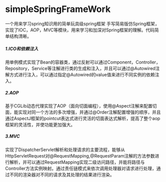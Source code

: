 # simpleSpringFrameWork
一个用来学习spring知识用的简单玩具级spring框架
手写简易版仿Spring框架，实现了IOC，AOP，MVC等模块，用来学习和加深对Spring框架的理解。代码简单结构清晰。

##### 1.ICO和依赖注入

用单例模式实现了Bean的容器类，通过反射可以通过Component，Controller，Repository，Service等注解进行类的生成和注入，并且可以通过@Autowired注解方式进行注入，可以通过指定@Autowired的value值来进行不同实例的依赖注入。

##### 2.AOP

基于CGLib动态代理实现了AOP（面向切面编程），使用@Aspect注解来配置切面，能实现对同一个方法的多次增强，并通过@Order注解配置增强的顺序，并且通过AspectJ框架的pointcut表达式进行灵活的切面表达式解析，提高了整个aop框架的灵活性，并使功能更加强大。

##### 3.MVC

实现了DispatcherServlet解析和处理请求的主要流程，能够从HttpServletRequest对@RequestMapping,@RequestParam注解的方法参数进行解析，并可以通过RequestMapping实现二级访问路径，并能将路径与Controller方法实例映射。通过责任链模式来依次调用处理器对请求进行处理，通过不同的渲染器对不同的请求及其处理的结果进行渲染。

